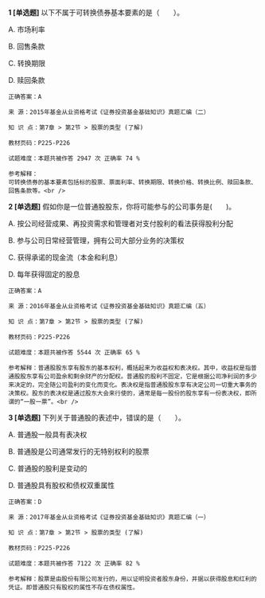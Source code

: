 **1 [单选题]** 
以下不属于可转换债券基本要素的是（　　）。

A. 市场利率

B. 回售条款

C. 转换期限

D. 赎回条款

```
正确答案：A

来 源：2015年基金从业资格考试《证券投资基金基础知识》真题汇编（二）

知 识 点：第7章 > 第2节 > 股票的类型 (了解)

教材页码：P225-P226

试题难度：本题共被作答 2947 次 正确率 74 %

参考解释：
可转换债券的基本要素包括标的股票、票面利率、转换期限、转换价格、转换比例、赎回条款、回售条款等。<br />

```


**2 [单选题]** 假如你是一位普通股股东，你将可能参与的公司事务是(&emsp;&emsp;)。

A. 按公司经营成果、再投资需求和管理者对支付股利的看法获得股利分配

B. 参与公司日常经营管理，拥有公司大部分业务的决策权

C. 获得承诺的现金流（本金和利息）

D. 每年获得固定的股息

```
正确答案：A

来 源：2016年基金从业资格考试《证券投资基金基础知识》真题汇编（五）

知 识 点：第7章 > 第2节 > 股票的类型 (了解)

教材页码：P225-P226

试题难度：本题共被作答 5544 次 正确率 65 %

参考解释：普通股股东享有股东的基本权利，概括起来为收益权和表决权。其中，收益权是指普通股股东享有公司盈余和剩余财产的分配权。普通股的股利不固定，它是根据公司净利润的多少来决定的，完全随公司盈利的变化而变化。表决权是指普通股股东享有决定公司一切重大事务的决策权。股东的表决权是通过股东大会来行使的，通常是每一股份的股东享有一份表决权，即所谓的“一股一票”。<br />

```


**3 [单选题]** 下列关于普通股的表述中，错误的是（&emsp;&emsp;）。

A. 普通股一般具有表决权

B. 普通股是公司通常发行的无特别权利的股票

C. 普通股的股利是变动的

D. 普通股具有股权和债权双重属性

```
正确答案：D

来 源：2017年基金从业资格考试《证券投资基金基础知识》真题汇编（一）

知 识 点：第7章 > 第2节 > 股票的类型 (了解)

教材页码：P225-P226

试题难度：本题共被作答 7122 次 正确率 82 %

参考解释：股票是由股份有限公司发行的，用以证明投资者股东身份，并据以获得股息和红利的凭证。即普通股只有股权的属性不存在债权属性。
```

